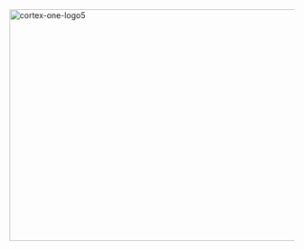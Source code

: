 <img width="821" height="409" alt="cortex-one-logo5" src="https://github.com/user-attachments/assets/3a79ed13-c065-4b21-87ed-009507429187" />
